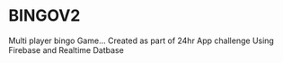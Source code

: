 # BINGOV2
Multi player bingo Game... Created as part of 24hr App challenge 
Using Firebase and Realtime Datbase
